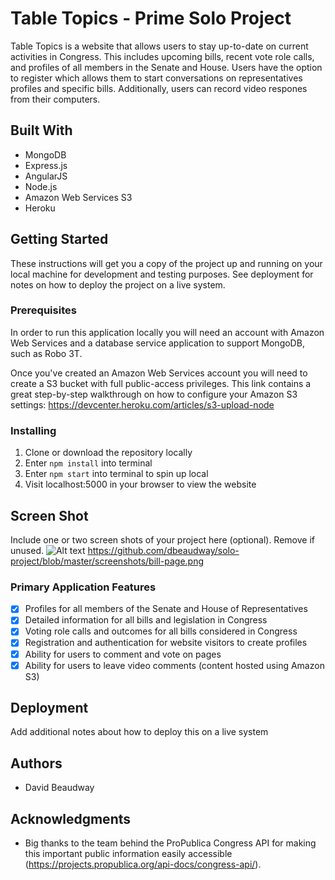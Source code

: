 # Table Topics - Prime Solo Project

Table Topics is a website that allows users to stay up-to-date on current activities in Congress. This includes upcoming bills, recent vote role calls, and profiles of all members in the Senate and House.
Users have the option to register which allows them to start conversations on representatives profiles and specific bills. Additionally, users can record video respones from their computers.

## Built With

- MongoDB
- Express.js
- AngularJS
- Node.js
- Amazon Web Services S3
- Heroku

## Getting Started

These instructions will get you a copy of the project up and running on your local machine for development and testing purposes. See deployment for notes on how to deploy the project on a live system.

### Prerequisites

In order to run this application locally you will need an account with Amazon Web Services and a database service application to support MongoDB, such as Robo 3T.

Once you've created an Amazon Web Services account you will need to create a S3 bucket with full public-access privileges. This link contains a great step-by-step walkthrough on how to configure your Amazon S3 settings: https://devcenter.heroku.com/articles/s3-upload-node


### Installing

1. Clone or download the repository locally
2. Enter ```npm install``` into terminal
3. Enter ```npm start``` into terminal to spin up local
4. Visit localhost:5000 in your browser to view the website

## Screen Shot

Include one or two screen shots of your project here (optional). Remove if unused.
![Alt text](/blob/master/screenshots.bill-page.png?raw=true "Bill Page")
https://github.com/dbeaudway/solo-project/blob/master/screenshots/bill-page.png

### Primary Application Features

- [x] Profiles for all members of the Senate and House of Representatives
- [x] Detailed information for all bills and legislation in Congress
- [x] Voting role calls and outcomes for all bills considered in Congress
- [x] Registration and authentication for website visitors to create profiles
- [x] Ability for users to comment and vote on pages
- [x] Ability for users to leave video comments (content hosted using Amazon S3)

## Deployment

Add additional notes about how to deploy this on a live system

## Authors

* David Beaudway


## Acknowledgments

* Big thanks to the team behind the ProPublica Congress API for making this important public information easily accessible (https://projects.propublica.org/api-docs/congress-api/).
